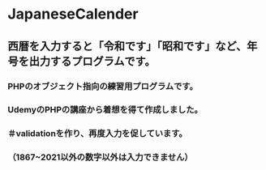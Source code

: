 # JapaneseCalender

## 西暦を入力すると「令和です」「昭和です」など、年号を出力するプログラムです。  

### PHPのオブジェクト指向の練習用プログラムです。

### UdemyのPHPの講座から着想を得て作成しました。

### ＃validationを作り、再度入力を促しています。

### （1867~2021以外の数字以外は入力できません）
